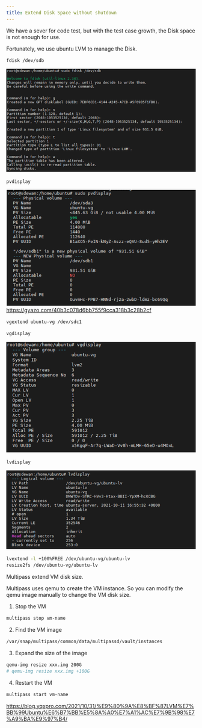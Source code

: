 ```yaml
---
title: Extend Disk Space without shutdown
---
```




We have a sever for code test, but with the test case growth, the Disk space is not enough for use.

Fortunately, we use ubuntu LVM to manage the Disk.



```sh
fdisk /dev/sdb
```

![img](linux-ubuntu-lvm/5acfeacdb00f84d4949af3198c52c2dd.png)




```sh
pvdisplay
```

![img](linux-ubuntu-lvm/40b3c078d6bb755f9cca318b3c28b2cf.png)
https://gyazo.com/40b3c078d6bb755f9cca318b3c28b2cf



```sh
vgextend ubuntu-vg /dev/sdc1
```



```sh
vgdisplay
```

![img](linux-ubuntu-lvm/385996cdb1455fb05f0e1a8442cc381d.png)

```sh
lvdisplay
```

![img](linux-ubuntu-lvm/7e93c0273012ec84341f80ac86b5c434.png)

```sh
lvextend -l +100%FREE /dev/ubuntu-vg/ubuntu-lv
resize2fs /dev/ubuntu-vg/ubuntu-lv
```







Multipass extend VM disk size.

Multipass uses qemu to create the VM instance. So you can modify the qemu image manually to change the VM disk size.

1. Stop the VM

```sh
multipass stop vm-name
```

2. Find the VM image 

```sh
/var/snap/multipass/common/data/multipassd/vault/instances
```

3. Expand the size of the image

```sh
qemu-img resize xxx.img 200G
# qemu-img resize xxx.img +100G
```

4. Restart the VM

```sh
multipass start vm-name
```



https://blog.yqxpro.com/2021/10/31/%E9%80%9A%E8%BF%87LVM%E7%BB%99Ubuntu%E6%B7%BB%E5%8A%A0%E7%A1%AC%E7%9B%98%E7%A9%BA%E9%97%B4/






